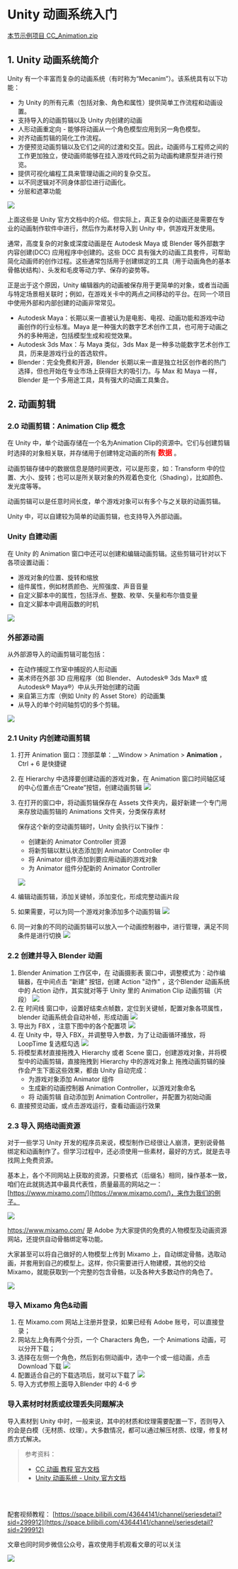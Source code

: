# Unity 动画系统入门

[本节示例项目 CC_Animation.zip](https://connect-cdn-public-prd.unitychina.cn/h1/20211207/4a61686a-d8dc-4ba3-a45c-f4485407cf35/CC_Animation.zip)

## 1. Unity 动画系统简介

Unity 有一个丰富而复杂的动画系统（有时称为“Mecanim”）。该系统具有以下功能：

* 为 Unity 的所有元素（包括对象、角色和属性）提供简单工作流程和动画设置。
* 支持导入的动画剪辑以及 Unity 内创建的动画
* 人形动画重定向 - 能够将动画从一个角色模型应用到另一角色模型。
* 对齐动画剪辑的简化工作流程。
* 方便预览动画剪辑以及它们之间的过渡和交互。因此，动画师与工程师之间的工作更加独立，使动画师能够在挂入游戏代码之前为动画构建原型并进行预览。
* 提供可视化编程工具来管理动画之间的复杂交互。
* 以不同逻辑对不同身体部位进行动画化。
* 分层和遮罩功能

![](../imgs/AnimationOverview-Controller.jpg)

上面这些是 Unity 官方文档中的介绍。但实际上，真正复杂的动画还是需要在专业的动画制作软件中进行，然后作为素材导入到 Unity 中，供游戏开发使用。

通常，高度复杂的对象或深度动画是在 Autodesk Maya 或 Blender 等外部数字内容创建(DCC) 应用程序中创建的。这些 DCC 具有强大的动画工具套件，可帮助简化动画师的创作过程。这些通常包括用于创建绑定的工具（用于动画角色的基本骨骼状结构）、头发和毛皮等动力学、保存的姿势等。

正是出于这个原因，Unity 编辑器内的动画被保存用于更简单的对象，或者当动画与特定场景相关联时；例如，在游戏关卡中的两点之间移动的平台。在同一个项目中使用外部和内部创建的动画非常常见。

* Autodesk Maya：长期以来一直被认为是电影、电视、动画功能和游戏中动画创作的行业标准。Maya 是一种强大的数字艺术创作工具，也可用于动画之外的多种用途，包括模型生成和视觉效果。
* Autodesk 3ds Max：与 Maya 类似，3ds Max 是一种多功能数字艺术创作工具，历来是游戏行业的首选软件。
* Blender：完全免费和开源，Blender 长期以来一直是独立社区创作者的热门选择，但也开始在专业市场上获得巨大的吸引力。与 Max 和 Maya 一样，Blender 是一个多用途工具，具有强大的动画工具集合。

## 2. 动画剪辑

### 2.0 动画剪辑：Animation Clip 概念

在 Unity 中，单个动画存储在一个名为Animation Clip的资源中。它们与创建剪辑时选择的对象相关联，并存储用于创建特定动画的所有 <font size=3 color=red >**数据**</font> 。

动画剪辑存储中的数据信息是随时间更改，可以是形变，如：Transform 中的位置、大小、旋转；也可以是所关联对象的外观着色变化（Shading），比如颜色、发光度等等。

动画剪辑可以是任意时间长度，单个游戏对象可以有多个与之关联的动画剪辑。

Unity 中，可以自建较为简单的动画剪辑，也支持导入外部动画。

### Unity 自建动画

在 Unity 的 Animation 窗口中还可以创建和编辑动画剪辑。这些剪辑可针对以下各项设置动画：

* 游戏对象的位置、旋转和缩放
* 组件属性，例如材质颜色、光照强度、声音音量
* 自定义脚本中的属性，包括浮点、整数、枚举、矢量和布尔值变量
* 自定义脚本中调用函数的时机

![](../imgs/AnimationViewSimpleParameters.png)

### 外部源动画

从外部源导入的动画剪辑可能包括：

* 在动作捕捉工作室中捕捉的人形动画
* 美术师在外部 3D 应用程序（如 Blender、 Autodesk® 3ds Max® 或 Autodesk® Maya®）中从头开始创建的动画
* 来自第三方库（例如 Unity 的 Asset Store）的动画集
* 从导入的单个时间轴剪切的多个剪辑。

![](../imgs/AnimationClipInspector.jpg)


### 2.1 Unity 内创建动画剪辑

1. 打开 Animation 窗口：顶部菜单：__Window > Animation > __Animation__ ，Ctrl + 6 是快捷键
2. 在 Hierarchy 中选择要创建动画的游戏对象，在 Animation 窗口时间轴区域的中心位置点击“Create”按钮，创建动画剪辑
   ![](../imgs/AnimationEditorNewClip.png)
3. 在打开的窗口中，将动画剪辑保存在 Assets 文件夹内，最好新建一个专门用来存放动画剪辑的 Animations 文件夹，分类保存素材

    保存这个新的空动画剪辑时，Unity 会执行以下操作：

    * 创建新的 Animator Controller 资源
    * 将新剪辑以默认状态添加到 Animator Controller 中
    * 将 Animator 组件添加到要应用动画的游戏对象
    * 为 Animator 组件分配新的 Animator Controller

    ![](../imgs/AnimationClip01.png)
4. 编辑动画剪辑，添加关键帧，添加变化，形成完整动画片段
5. 如果需要，可以为同一个游戏对象添加多个动画剪辑
   ![](../imgs/AnimationEditorNewClipMenu.png)
6. 同一对象的不同的动画剪辑可以放入一个动画控制器中，进行管理，满足不同条件是进行切换
   ![](../imgs/AnimationNewClipAutoSetup.png)
   
### 2.2 创建并导入 Blender 动画

1. Blender Animation 工作区中，在 动画摄影表 窗口中，调整模式为：动作编辑器，在中间点击 “新建” 按钮，创建 Action "动作" ，这个Blender 动画系统中的 Action 动作，其实就对等于 Unity 里的 Animation Clip 动画剪辑（片段）
   ![](../imgs/blenderAnimationAction.png)
2. 在 时间线 窗口中，设置好结束点帧数，定位到关键帧，配置对象各项属性，blender 动画系统会自动补帧，形成动画
    ![](../imgs/blenderAnimationAction02.png)
3. 导出为 FBX ，注意下图中的各个配置项
   ![](../imgs/blenderAnimationAction03.png)
4. 在 Unity 中，导入 FBX，并调整导入参数，为了让动画循环播放，将 LoopTime 复选框勾选
   ![](../imgs/blenderAnimationAction04.png)
5. 将模型素材直接拖拽入 Hierarchy 或者 Scene 窗口，创建游戏对象，并将模型中的动画剪辑，直接拖拽到 Hierarchy 中的游戏对象上
   拖拽动画剪辑的操作会产生下面这些效果，都由 Unity 自动完成：
   * 为游戏对象添加 Animator 组件
   * 生成新的动画控制器 Animation Controller，以游戏对象命名
   * 将 动画剪辑 自动添加到 Animation Controller，并配置为初始动画
6. 直接预览动画，或点击游戏运行，查看动画运行效果


### 2.3 导入 网络动画资源

对于一些学习 Unity 开发的程序员来说，模型制作已经很让人崩溃，更别说骨骼绑定和动画制作了。但学习过程中，还必须使用一些素材，最好的方式，就是去寻找网上免费资源。

基本上，各个不同网站上获取的资源，只要格式（后缀名）相同，操作基本一致，咱们在此就挑选其中最具代表性，质量最高的网站之一：[https://www.mixamo.com/](https://www.mixamo.com/)，来作为我们的例子。

![](../imgs/Mixamo01.png)


https://www.mixamo.com/ 是 Adobe 为大家提供的免费的人物模型及动画资源网站，还提供自动骨骼绑定等功能。


大家甚至可以将自己做好的人物模型上传到 Mixamo 上，自动绑定骨骼，选取动画，并套用到自己的模型上。这样，你只需要进行人物建模，其他的交给 Mixamo，就能获取到一个完整的包含骨骼，以及各种大多数动作的角色了。

![](../imgs/Mixamo02.png)

### 导入 Mixamo 角色&动画

1. 在 Mixamo.com 网站上注册并登录，如果已经有 Adobe 账号，可以直接登录；
2. 网站左上角有两个分页，一个 Characters 角色，一个 Animations 动画，可以分开下载；
3. 选择在左侧一个角色，然后到右侧动画中，选中一个或一组动画，点击 Download 下载
   ![](../imgs/Mixamo03.png)
4. 配置适合自己的下载选项后，就可以下载了
   ![](../imgs/Mixamo04.png)
5. 导入方式参照上面导入Blender 中的 4-6 步

### 导入素材时材质或纹理丢失问题解决

导入素材到 Unity 中时，一般来说，其中的材质和纹理需要配置一下，否则导入的会是白模（无材质、纹理）。大多数情况，都可以通过解压材质、纹理，修复材质方式解决。

> 参考资料：
>
> * [CC 动画 教程 官方文档](https://learn.unity.com/tutorial/create-your-first-3d-animations)
> * [Unity 动画系统 - Unity 官方文档](https://docs.unity3d.com/cn/2022.1/Manual/AnimationSection.html)

</br>
</hr>
</br>

配套视频教程：
[https://space.bilibili.com/43644141/channel/seriesdetail?sid=299912](https://space.bilibili.com/43644141/channel/seriesdetail?sid=299912)

文章也同时同步微信公众号，喜欢使用手机观看文章的可以关注

![](../imgs/微信公众号二维码.jpg)
